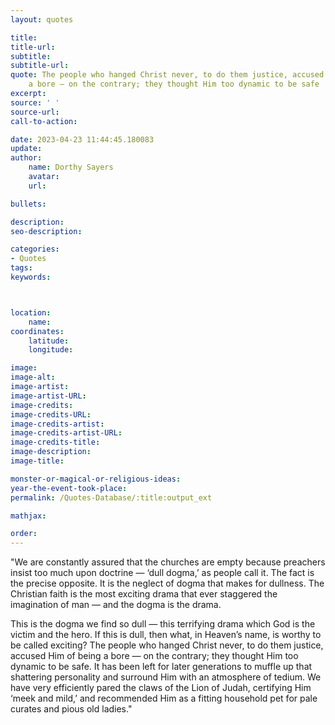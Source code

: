 ```yaml
---
layout: quotes

title:
title-url:
subtitle:
subtitle-url:
quote: The people who hanged Christ never, to do them justice, accused Him of being
    a bore — on the contrary; they thought Him too dynamic to be safe
excerpt:
source: ' '
source-url:
call-to-action:

date: 2023-04-23 11:44:45.180083
update:
author:
    name: Dorthy Sayers
    avatar:
    url:

bullets:

description:
seo-description:

categories:
- Quotes
tags:
keywords:



location:
    name:
coordinates:
    latitude:
    longitude:

image:
image-alt:
image-artist:
image-artist-URL:
image-credits:
image-credits-URL:
image-credits-artist:
image-credits-artist-URL:
image-credits-title:
image-description:
image-title:

monster-or-magical-or-religious-ideas:
year-the-event-took-place:
permalink: /Quotes-Database/:title:output_ext

mathjax:

order:
---
```

"We are constantly assured that the churches are empty because preachers insist too much upon doctrine — ‘dull dogma,’ as people call it. The fact is the precise opposite. It is the neglect of dogma that makes for dullness. The Christian faith is the most exciting drama that ever staggered the imagination of man — and the dogma is the drama.
  
This is the dogma we find so dull — this terrifying drama which God is the victim and the hero. If this is dull, then what, in Heaven’s name, is worthy to be called exciting? The people who hanged Christ never, to do them justice, accused Him of being a bore — on the contrary; they thought Him too dynamic to be safe. It has been left for later generations to muffle up that shattering personality and surround Him with an atmosphere of tedium. We have very efficiently pared the claws of the Lion of Judah, certifying Him ‘meek and mild,’ and recommended Him as a fitting household pet for pale curates and pious old ladies."